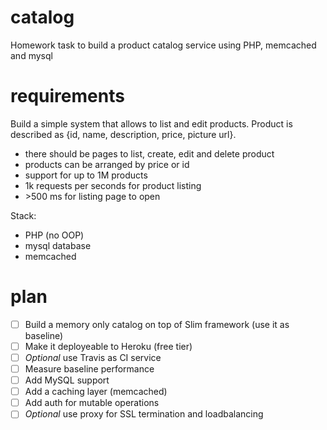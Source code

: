 # catalog
Homework task to build a product catalog service using PHP, memcached and mysql

# requirements

Build a simple system that allows to list and edit products. Product is described as {id, name, description, price, picture url}. 

* there should be pages to list, create, edit and delete product
* products can be arranged by price or id
* support for up to 1M products
* 1k requests per seconds for product listing
* \>500 ms for listing page to open

Stack: 
* PHP (no OOP)
* mysql database
* memcached

# plan

- [ ] Build a memory only catalog on top of Slim framework (use it as baseline) 
- [ ] Make it deployeable to Heroku (free tier)
- [ ] *Optional* use Travis as CI service
- [ ] Measure baseline performance
- [ ] Add MySQL support
- [ ] Add a caching layer (memcached)
- [ ] Add auth for mutable operations
- [ ] *Optional* use proxy for SSL termination and loadbalancing
